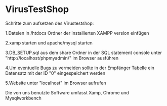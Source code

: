 # VirusTestShop

Schritte zum aufsetzen des Virustestshop:

  1.Dateien in /htdocs Ordner der installierten XAMPP version einfügen
  
  2.xamp starten und apache/mysql starten
  
  3.DB_SETUP.sql aus dem share Ordner in der SQL statement console unter "http://localhost/phpmyadmin/" im Browser ausführen
  
  4.Um eventuelle Bugs zu vermeiden sollte in der Empfänger Tabelle ein Datensatz mit der ID "0" eingespeichert werden
  
  5.Website unter "localhost" im Browser aufrufen

Die von uns benutzte Software umfasst Xamp, Chrome und Mysqlworkbench
